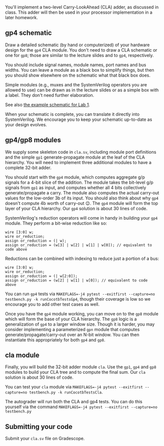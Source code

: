You'll implement a two-level Carry-LookAhead (CLA) adder, as discussed in class. This adder will then be used in your processor implementation in a later homework.

## gp4 schematic

Draw a detailed schematic (by hand or computerized) of your hardware design for the `gp4` CLA module. You don't need to draw a CLA schematic or one for `gp8`; those are similar to the lecture slides and to `gp4`, respectively.

You should include signal names, module names, port names and bus widths. You can leave a module as a black box to simplify things, but then you should show elsewhere on the schematic what that black box does.

Simple modules (e.g., muxes and the SystemVerilog operators you are allowed to use) can be drawn as in the lecture slides or as a simple box with a label. They don't need further elaboration.

See also [the example schematic for Lab 1](../hw1-systemverilog/hw1-schematic.pdf).

When your schematic is complete, you can translate it directly into SystemVerilog. We encourage you to keep your schematic up-to-date as your design evolves.


## gp4/gp8 modules

We supply some skeleton code in `cla.sv`, including module port definitions and the simple `gp1` generate-propagate module at the leaf of the CLA hierarchy. You will need to implement three additional modules to have a complete 32-bit adder.

You should start with the `gp4` module, which computes aggregate g/p signals for a 4-bit slice of the addition. The module takes the bit-level g/p signals from `gp1` as input, and computes whether all 4 bits collectively generate/propagate a carry. The module also computes the actual carry-out values for the low-order 3b of its input. You should also think about why `gp4` doesn't compute 4b worth of carry-out 😉. The `gp4` module will form the top layer of your CLA hierarchy. Our `gp4` solution is about 30 lines of code.

SystemVerilog's reduction operators will come in handy in building your `gp4` module. They perform a bit-wise reduction like so:
```
wire [3:0] w;
wire or_reduction;
assign or_reduction = (| w);
assign or_reduction = (w[3] | w[2] | w[1] | w[0]); // equivalent to code above
```
Reductions can be combined with indexing to reduce just a portion of a bus:
```
wire [3:0] w;
wire or_reduction;
assign or_reduction = (| w[2:0]);
assign or_reduction = (w[2] | w[1] | w[0]); // equivalent to code above
```

You can run `gp4` tests via `MAKEFLAGS=-j4 pytest --exitfirst --capture=no testbench.py -k runCocotbTestsGp4`, though their coverage is low so we encourage you to add other test cases as well.

Once you have the `gp4` module working, you can move on to the `gp8` module which will form the base of your CLA hierarchy. The `gp8` logic is a generalization of `gp4` to a larger window size. Though it is harder, you may consider implementing a parameterized `gpn` module that computes generate/propagate/carry-out over an N-bit window. You can then instantiate this appropriately for both `gp4` and `gp8`.

## cla module

Finally, you will build the 32-bit adder module `cla`. Use the `gp1`, `gp4` and `gp8` modules to build your CLA tree and to compute the final sum. Our `cla` solution is about 30 lines of code.

You can test your `cla` module via `MAKEFLAGS=-j4 pytest --exitfirst --capture=no testbench.py -k runCocotbTestsCla`.

The autograder will run both the CLA and gp4 tests. You can do this yourself via the command `MAKEFLAGS=-j4 pytest --exitfirst --capture=no testbench.py`

## Submitting your code

Submit your `cla.sv` file on Gradescope.
